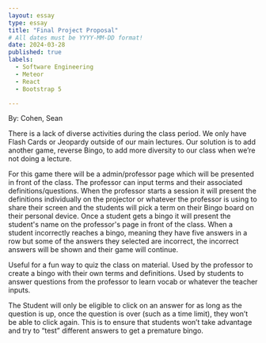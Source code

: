 ```yaml
---
layout: essay
type: essay
title: "Final Project Proposal"
# All dates must be YYYY-MM-DD format!
date: 2024-03-28
published: true
labels:
  - Software Engineering
  - Meteor
  - React
  - Bootstrap 5

---
```


By: Cohen, Sean

<!---->
There is a lack of diverse activities during the class period. We only have Flash Cards or Jeopardy outside of our main lectures. 
Our solution is to add another game, reverse Bingo, to add more diversity to our class when we’re not doing a lecture.

<!---->
For this game there will be a admin/professor page which will be presented in front of the class. The professor can input terms and their associated definitions/questions. When the professor starts a session it will present the definitions individually on the projector or whatever the professor is using to share their screen and the students will pick a term on their Bingo board on their personal device. Once a student gets a bingo it will present the student's name on the professor's page in front of the class. When a student incorrectly reaches a bingo, meaning they have five answers in a row but some of the answers they selected are incorrect, the incorrect answers will be shown and their game will continue.

<!---->
Useful for a fun way to quiz the class on material. Used by the professor to create a bingo with their own terms and definitions. Used by students to answer questions from the professor to learn vocab or whatever the teacher inputs.

<!---->
The Student will only be eligible to click on an answer for as long as the question is up, once the question is over (such as a time limit), they won’t be able to click again. This is to ensure that students won’t take advantage and try to “test” different answers to get a premature bingo.

  
  
